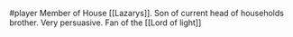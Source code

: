 #player 
Member of House [[Lazarys]]. Son of current head of households brother. Very persuasive. Fan of the [[Lord of light]]